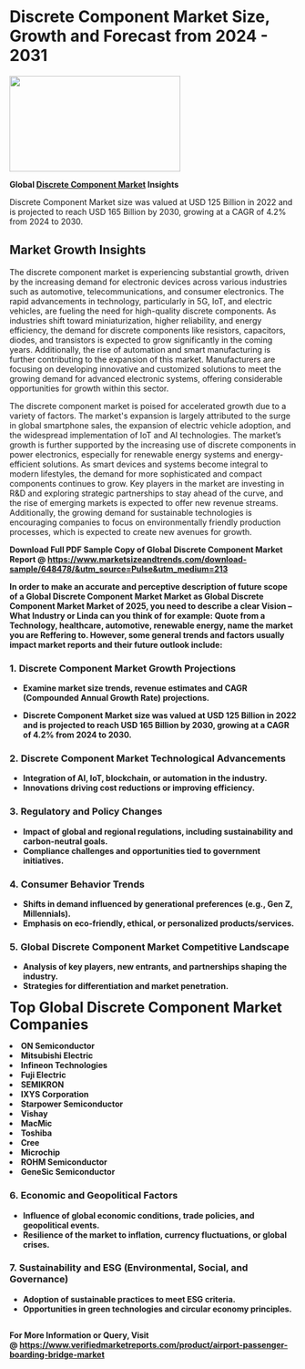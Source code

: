 <H1>Discrete Component Market Size, Growth and Forecast from 2024 - 2031</H1><img class="aligncenter size-medium wp-image-584254" src="https://thirdeyenews.in/wp-content/uploads/2024/09/Global-Market-Research-300x168.jpeg" alt="" width="300" height="168" /><p><strong>Global&nbsp;<a href="https://www.marketsizeandtrends.com/download-sample/648478/&amp;utm_source=Pulse&amp;utm_medium=213">Discrete Component Market</a> Insights</strong></p><p>Discrete Component Market size was valued at USD 125 Billion in 2022 and is projected to reach USD 165 Billion by 2030, growing at a CAGR of 4.2% from 2024 to 2030.</p><p><h2>Market Growth Insights</h2> <p>The discrete component market is experiencing substantial growth, driven by the increasing demand for electronic devices across various industries such as automotive, telecommunications, and consumer electronics. The rapid advancements in technology, particularly in 5G, IoT, and electric vehicles, are fueling the need for high-quality discrete components. As industries shift toward miniaturization, higher reliability, and energy efficiency, the demand for discrete components like resistors, capacitors, diodes, and transistors is expected to grow significantly in the coming years. Additionally, the rise of automation and smart manufacturing is further contributing to the expansion of this market. Manufacturers are focusing on developing innovative and customized solutions to meet the growing demand for advanced electronic systems, offering considerable opportunities for growth within this sector.</p> <p><strong></strong></p> <p>The discrete component market is poised for accelerated growth due to a variety of factors. The market's expansion is largely attributed to the surge in global smartphone sales, the expansion of electric vehicle adoption, and the widespread implementation of IoT and AI technologies. The market’s growth is further supported by the increasing use of discrete components in power electronics, especially for renewable energy systems and energy-efficient solutions. As smart devices and systems become integral to modern lifestyles, the demand for more sophisticated and compact components continues to grow. Key players in the market are investing in R&D and exploring strategic partnerships to stay ahead of the curve, and the rise of emerging markets is expected to offer new revenue streams. Additionally, the growing demand for sustainable technologies is encouraging companies to focus on environmentally friendly production processes, which is expected to create new avenues for growth.</p> <p><strong></p><p><span class=""><strong>Download Full PDF Sample Copy of Global Discrete Component Market Report</strong> @ <a href="https://www.marketsizeandtrends.com/download-sample/648478/&amp;utm_source=Pulse&amp;utm_medium=213" target="_blank">https://www.marketsizeandtrends.com/download-sample/648478/&amp;utm_source=Pulse&amp;utm_medium=213</a></span></p><p>In order to make an accurate and perceptive description of future scope of a Global&nbsp;Discrete Component Market Market as Global&nbsp;Discrete Component Market Market of 2025, you need to describe a clear Vision &ndash; What Industry or Linda can you think of for example: Quote from a Technology, healthcare, automotive, renewable energy, name the market you are Reffering to. However, some general trends and factors usually impact market reports and their future outlook include:</p><h3>1.&nbsp;<strong>Discrete Component Market Growth Projections</strong></h3><ul><li>Examine market size trends, revenue estimates and CAGR (Compounded Annual Growth Rate) projections.</li><li><p>Discrete Component Market size was valued at USD 125 Billion in 2022 and is projected to reach USD 165 Billion by 2030, growing at a CAGR of 4.2% from 2024 to 2030.</p></li></ul><h3>2.&nbsp;<strong>Discrete Component Market Technological Advancements</strong></h3><ul><li>Integration of AI, IoT, blockchain, or automation in the industry.</li><li>Innovations driving cost reductions or improving efficiency.</li></ul><h3>3.&nbsp;<strong>Regulatory and Policy Changes</strong></h3><ul><li>Impact of global and regional regulations, including sustainability and carbon-neutral goals.</li><li>Compliance challenges and opportunities tied to government initiatives.</li></ul><h3>4.&nbsp;<strong>Consumer Behavior Trends</strong></h3><ul><li>Shifts in demand influenced by generational preferences (e.g., Gen Z, Millennials).</li><li>Emphasis on eco-friendly, ethical, or personalized products/services.</li></ul><h3>5.&nbsp;<strong>Global Discrete Component Market Competitive Landscape</strong></h3><ul><li>Analysis of key players, new entrants, and partnerships shaping the industry.</li><li>Strategies for differentiation and market penetration.</li></ul><p data-pm-slice="1 1 []"><span style="color: inherit; font-family: inherit; font-size: 25px;">Top Global Discrete Component Market Companies</span></p><div class="" data-test-id=""><p><li>ON Semiconductor</li><li> Mitsubishi Electric</li><li> Infineon Technologies</li><li> Fuji Electric</li><li> SEMIKRON</li><li> IXYS Corporation</li><li> Starpower Semiconductor</li><li> Vishay</li><li> MacMic</li><li> Toshiba</li><li> Cree</li><li> Microchip</li><li> ROHM Semiconductor</li><li> GeneSic Semiconductor</li></p></div><h3>6.&nbsp;<strong>Economic and Geopolitical Factors</strong></h3><ul><li>Influence of global economic conditions, trade policies, and geopolitical events.</li><li>Resilience of the market to inflation, currency fluctuations, or global crises.</li></ul><h3>7.&nbsp;<strong>Sustainability and ESG (Environmental, Social, and Governance)</strong></h3><ul><li>Adoption of sustainable practices to meet ESG criteria.</li><li>Opportunities in green technologies and circular economy principles.</li></ul><h2><strong style="font-size: 14px;">For More Information or Query, Visit @&nbsp;</strong><a style="background-color: #ffffff; font-size: 14px;" href="https://www.marketsizeandtrends.com/report/discrete-component-market/" target="_blank">https://www.verifiedmarketreports.com/product/airport-passenger-boarding-bridge-market</a></h2>

